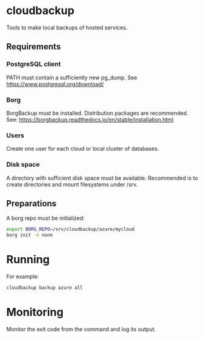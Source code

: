 # cloudbackup
Tools to make local backups of hosted services.

## Requirements

### PostgreSQL client
PATH must contain a sufficiently new pg_dump. See https://www.postgresql.org/download/

### Borg
BorgBackup must be installed. Distribution packages are recommended. See: https://borgbackup.readthedocs.io/en/stable/installation.html

### Users
Create one user for each cloud or local cluster of databases.

### Disk space
A directory with sufficient disk space must be available. Recommended is to create directories and mount filesystems under /srv.

## Preparations
A borg repo must be initialized:

```bash
export BORG_REPO=/srv/cloudbackup/azure/mycloud
borg init -e none
```

# Running

For example:

```bash
cloudbackup backup azure all
```

# Monitoring

Monitor the exit code from the command and log its output.
